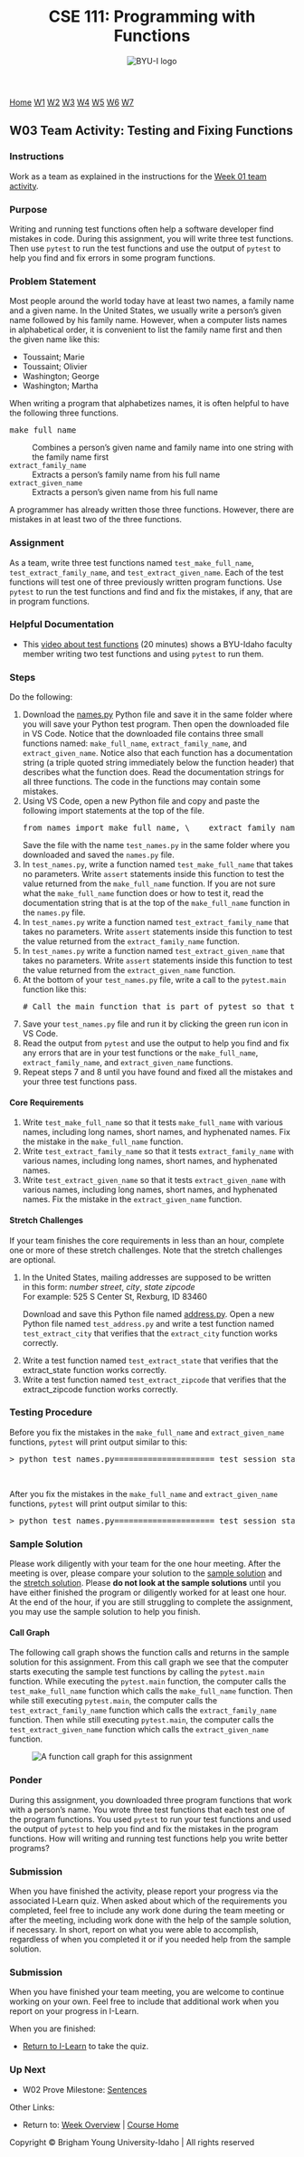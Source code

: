 <!DOCTYPE html><!-- saved from url=(0069)https://byui-cse.github.io/cse111-ww-course/week03/team-activity.html --><html lang="en-us"><head><meta http-equiv="Content-Type" content="text/html; charset=UTF-8">    <meta name="viewport" content="width=device-width, initial-scale=1">  <title>CSE 111 | Team Activity</title>  <link rel="preconnect" href="https://fonts.googleapis.com/">  <link rel="preconnect" href="https://fonts.gstatic.com/" crossorigin="">  <link href="./CSE 111 _ Team Activity_files/css2" rel="stylesheet">  <link rel="stylesheet" href="./CSE 111 _ Team Activity_files/course.css">  <link rel="stylesheet" href="./CSE 111 _ Team Activity_files/vs.min.css"><style type="text/css" id="operaUserStyle"></style><style type="text/css">:root [href^="//x4pollyxxpush.com/"], :root zeus-ad, :root topadblock, :root span[id^="ezoic-pub-ad-placeholder-"], :root guj-ad, :root gpt-ad, :root div[id^="zergnet-widget"], :root div[id^="vuukle-ad-"], :root div[id^="sticky_ad_"], :root div[id^="rc-widget-"], :root div[id^="optidigital-adslot"], :root div[id^="gpt_ad_"], :root div[id^="ezoic-pub-ad-"], :root div[id^="div-gpt-"], :root div[id^="dfp-ad-"], :root div[id^="advads_ad_"], :root div[id^="adspot-"], :root div[id^="ads300_250-widget-"], :root div[id^="ads300_100-widget-"], :root div[id^="ads250_250-widget-"], :root div[id^="adrotate_widgets-"], :root div[id^="_vdo_ads_player_ai_"], :root div[id*="ScriptRoot"], :root div[id*="MarketGid"], :root div[data-native_ad], :root div[data-mini-ad-unit], :root div[data-insertion], :root div[data-id-advertdfpconf], :root div[data-google-query-id], :root hl-adsense, :root div[data-contentexchange-widget], :root div[data-content="Advertisement"], :root div[data-alias="300x250 Ad 2"], :root div[data-alias="300x250 Ad 1"], :root div[data-adzone], :root div[data-adunit-path], :root div[data-ad-wrapper], :root div[data-ad-placeholder], :root div[class^="native-ad-"], :root div[data-dfp-id], :root div[class^="kiwi-ad-wrapper"], :root div[class^="Adstyled__AdWrapper-"], :root div[aria-label="Ads"], :root display-ads, :root display-ad-component, :root bottomadblock, :root atf-ad-slot, :root aside[id^="adrotate_widgets-"], :root article.ad, :root ark-top-ad, :root app-advertisement, :root app-ad, :root amp-fx-flying-carpet, :root amp-embed[type="taboola"], :root amp-connatix-player, :root amp-ad-custom, :root amp-ad, :root a[style="width:100%;height:100%;z-index:10000000000000000;position:absolute;top:0;left:0;"], :root a[onmousedown^="this.href='https://paid.outbrain.com/network/redir?"][target="_blank"] + .ob_source, :root a[onmousedown^="this.href='http://paid.outbrain.com/network/redir?"][target="_blank"] + .ob_source, :root a[href^="https://yogacomplyfuel.com/"], :root a[href^="https://www.sugarinstant.com/?partner_id="], :root a[href^="https://www.purevpn.com/"][href*="&utm_source=aff-"], :root a[href^="https://www.privateinternetaccess.com/"] > img, :root a[href^="https://www.onlineusershielder.com/"], :root a[href^="https://www.nutaku.net/signup/landing/"], :root a[href^="https://www.nudeidols.com/cams/"], :root a[href^="https://www.mypornstarcams.com/landing/click/"], :root a[href^="https://www.kingsoffetish.com/tour?partner_id="], :root a[href^="https://www.infowarsstore.com/"] > img, :root a[href^="https://www.highcpmrevenuenetwork.com/"], :root a[href^="https://www.googleadservices.com/pagead/aclk?"], :root a[href^="https://www.goldenfrog.com/vyprvpn?offer_id="][href*="&aff_id="], :root a[href^="https://www.get-express-vpn.com/offer/"], :root a[href^="https://www.financeads.net/tc.php?"], :root a[href^="https://www.brazzersnetwork.com/landing/"], :root div[class^="Display_displayAd"], :root a[href^="https://www.sheetmusicplus.com/?aff_id="], :root a[href^="https://www.bang.com/?aff="], :root a[href^="https://www.adxsrve.com/"], :root a[href^="https://www.5mno3.com/"], :root a[href^="https://wirewar.website/"], :root a[href^="https://visit-website.com/"], :root a[href^="https://twinrdsyn.com/"], :root a[href^="https://twinrdsrv.com/"], :root a[href^="https://tsartech.g2afse.com/"], :root [href^="https://www.mypatriotsupply.com/"] > img, :root a[href^="https://trk.softonixs.xyz/"], :root a[href^="https://trk.nfl-online-streams.club/"], :root a[href^="https://tracking.avapartner.com/"], :root a[href^="https://track.wg-aff.com"], :root a[href^="https://track.afcpatrk.com/"], :root a[href^="https://torguard.net/aff.php"] > img, :root div[data-adname], :root a[href^="https://thechleads.pro/"], :root .OUTBRAIN[data-widget-id^="FMS_REELD_"], :root [data-role="tile-ads-module"], :root a[href^="https://adsrv4k.com/"], :root a[href^="https://go.xlviirdr.com"], :root a[href^="https://thaudray.com/"], :root a[href^="https://taghaugh.com/"], :root a[href^="https://click.candyoffers.com/"], :root [href^="https://zstacklife.com/"] img, :root a[href^="https://t.aslnk.link/"], :root a[href^="https://t.adating.link/"], :root a[href^="https://go.trackitalltheway.com/"], :root [href^="https://track.fiverr.com/visit/"] > img, :root a[href^="https://syndication.exoclick.com/"], :root a[href^="https://syndication.dynsrvtbg.com/"], :root a[href^="https://streamate.com/landing/click/"], :root a[href^="https://ad.doubleclick.net/"], :root a[href^="https://static.fleshlight.com/images/banners/"], :root a[href^="https://sTaRtGAMing.net/tienda/"], :root citrus-ad-wrapper, :root a[onmousedown^="this.href='https://paid.outbrain.com/network/redir?"][target="_blank"], :root a[href^="https://sTaRTgamInG.net/tienda/"], :root [data-adblockkey], :root a[href^="https://sTARtgamIng.net/tienda/"], :root a[href^="https://aweptjmp.com/"], :root a[href^="https://s.zlinkc.com/"], :root a[href^="https://www.mrskin.com/account/"], :root a[href^="https://s.optzsrv.com/"], :root a[data-obtrack^="http://paid.outbrain.com/network/redir?"], :root a[href^="https://reinstandpointdumbest.com/"], :root a[href^="https://go.strpjmp.com/"], :root a[href^="https://refpa4903566.top/"], :root a[href^="https://pubads.g.doubleclick.net/"], :root a[href^="https://prf.hn/click/"][href*="/camref:"] > img, :root a[href^="https://serve.awmdelivery.com/"], :root a[href^="https://prf.hn/click/"][href*="/adref:"] > img, :root a[href^="https://pb-track.com/"], :root a[href^="https://paid.outbrain.com/network/redir?"], :root ps-connatix-module, :root div[id^="ad_position_"], :root a[href^="https://ovb.im/"], :root div[id^="ad-div-"], :root a[href^="https://newbinotracs.com/"], :root a[href^="https://natour.naughtyamerica.com/track/"], :root [href^="https://stvkr.com/"], :root a[href^="https://mediaserver.entainpartners.com/renderBanner.do?"], :root a[href^="https://loboclick.com"], :root .nya-slot[style], :root a[href^="https://a.bestcontentweb.top/"], :root a[href^="https://lobimax.com/"], :root a[href^="https://lead1.pl/"], :root a[href^="https://refpa.top/"], :root a[href^="https://landing.brazzersnetwork.com/"], :root a[href^="https://safesurfingtoday.com/"][href*="?skip="], :root a[href^="https://ads.leovegas.com/redirect.aspx?"], :root a[href^="https://land.brazzersnetwork.com/landing/"], :root a[href^="https://track.adform.net/"], :root [data-css-class="dfp-inarticle"], :root .card-captioned.crd > .crd--cnt > .s2nPlayer, :root a[href^="https://go.tmrjmp.com"], :root a[href^="https://startgamIng.Net/tienda/"], :root a[href^="https://l.hyenadata.com/"], :root a[href^="https://juicyads.in/"], :root a[href^="https://mediaserver.gvcaffiliates.com/renderBanner.do?"], :root a[href^="https://join.dreamsexworld.com/"], :root a[href^="https://itubego.com/video-downloader/?affid="], :root a[href^="https://iqbroker.com/"][href*="?aff="], :root a[href^="https://incisivetrk.cvtr.io/click?"], :root [href^="https://www.herbanomic.com/"] > img, :root a[href^="https://maymooth-stopic.com/"], :root div[data-ad-targeting], :root a[href^="https://hotplaystime.life/"], :root a[href^="https://hot-growngames.life/"], :root [data-revive-zoneid], :root a[href^="https://googleads.g.doubleclick.net/pcs/click"], :root a[href^="https://clk.wrenchsound.store/"], :root a[href^="https://go.zybrdr.com"], :root [href^="http://join.michelle-austin.com/"], :root [class^="tile-picker__CitrusBannerContainer-sc-"], :root a[href^="https://go.xxxiijmp.com"], :root a[href^="https://go.xtbaffiliates.com/"], :root a[href^="https://ismlks.com/"], :root a[href^="//a.bestcontentfare.top/"], :root [href^="https://www.mypillow.com/"] > img, :root a[href^="https://azpresearch.club/"], :root a[href^="https://go.xlirdr.com"], :root a[href^="https://go.skinstrip.net"][href*="?campaignId="], :root a[href^="https://go.markets.com/visit/?bta="], :root a[href^="https://billing.purevpn.com/aff.php"] > img, :root a[href^="https://go.hpyrdr.com/"], :root a[href^="https://go.goaserv.com/"], :root a[href^="https://go.dmzjmp.com"], :root a[href^="https://go.admjmp.com/"], :root [href^="https://kingered-banctours.com/"], :root a[href^="https://get.surfshark.net/aff_c?"][href*="&aff_id="] > img, :root a-ad, :root a[href^="https://affiliate.rusvpn.com/click.php?"], :root a[href^="https://geniusdexchange.com/"], :root a[href^="https://frameworkdeserve.com/"], :root a[href^="https://flirtandsweets.life/"], :root a[href^="https://www.mrskin.com/tour"], :root a[href^="https://financeads.net/tc.php?"], :root div[data-native-ad], :root a[href^="https://engine.trackingdesks.com/"], :root a[data-redirect^="https://paid.outbrain.com/network/redir?"], :root [href^="https://www.reimageplus.com/"], :root a[href^="https://engine.phn.doublepimp.com/"], :root a[href^="https://engine.blueistheneworanges.com/"], :root a[href^="https://dl-protect.net/"], :root [href="//jjgirls.com/sex/ChaturbateCams"], :root a[href^="https://datingoffers30.info/"], :root a[href^="https://clixtrac.com/"], :root a[href^="https://click.linksynergy.com/fs-bin/"] > img, :root ad-shield-ads, :root a[href^="https://sTartGAMinG.net/tienda/"], :root AD-TRIPLE-BOX, :root a[href^="https://click.hoolig.app/"], :root a[href^="https://track.totalav.com/"], :root img[src^="https://images.purevpnaffiliates.com"], :root a[href^="https://porntubemate.com/"], :root a[href^="http://www.gfrevenge.com/landing/"], :root a[href^="https://clickadilla.com/"], :root a[href^="https://click.dtiserv2.com/"], :root a[href^="https://go.xlvirdr.com"], :root a[href^="http://www.iyalc.com/"], :root a[href^="https://claring-loccelkin.com/"], :root [class^="s2nPlayer"], :root a[href^="https://chaturbate.jjgirls.com/?track="], :root a[href^="https://chaturbate.com/in/?track="], :root a[href^="https://chaturbate.com/in/?tour="], :root a[href^="https://cams.imagetwist.com/in/?track="], :root a[href^="https://go.gldrdr.com/"], :root a[href^="https://buqkrzbrucz.com/"], :root a[href^="https://affcpatrk.com/"], :root a[href^="https://bongacams2.com/track?"], :root a[href^="https://www.sheetmusicplus.com/"][href*="?aff_id="], :root a[href^="https://bngpt.com/"], :root a[href^="https://bluedelivery.pro/"], :root a[href^="https://black77854.com/"], :root a[href^="https://bc.game/"], :root a[href^="https://ndt5.net/"], :root a[href^="https://batheunits.com/"], :root a[target="_blank"][onmousedown="this.href^='http://paid.outbrain.com/network/redir?"], :root a[href^="https://banners.livepartners.com/"], :root a[href^="//whulsaux.com/"], :root a[href^="https://m.do.co/c/"] > img, :root [href="https://masstortfinancing.com"] img, :root a[href^="https://bongacams10.com/track?"], :root a[href^="https://albionsoftwares.com/"], :root a[href^="https://t.hrtye.com/"], :root a[href^="https://go.etoro.com/"] > img, :root a[href^="https://convertmb.com/"], :root a[href^="https://join.sexworld3d.com/track/"], :root a[href^="https://intenseaffiliates.com/redirect/"], :root a[href^="https://ads.ad4game.com/"], :root [id^="google_ads_iframe"], :root a[href^="https://syndication.optimizesrv.com/"], :root a[href^="https://affpa.top/"], :root a[href^="https://adnetwrk.com/"], :root a[href^="https://adjoincomprise.com/"], :root [href^="http://misslinkvocation.com/"], :root a[href^="https://adclick.g.doubleclick.net/"], :root a[href^="https://www.bet365.com/"][href*="affiliate="], :root [href^="https://r.kraken.com/"], :root a[href^="https://mmwebhandler.aff-online.com/"], :root a[href^="https://go.nordvpn.net/aff"] > img, :root [href^="http://clicks.totemcash.com/"], :root a[href^="https://misspkl.com/"], :root a[href^="https://ad.zanox.com/ppc/"] > img, :root a[href^="https://ad.kubiccomps.icu/"], :root a[href^="https://a2.adform.net/"], :root a[href^="https://iactrivago.ampxdirect.com/"], :root a[href^="https://a.medfoodhome.com/"], :root a[href^="https://adultfriendfinder.com/go/"], :root a[href^="https://a.bestcontentoperation.top/"], :root a[href^="http://static.fleshlight.com/images/banners/"], :root a[href^="https://a.adtng.com/"], :root [data-m-ad-id], :root a[href^="https://sTartgAminG.net/tienda/"], :root a[href^="https://a-ads.com/"], :root a[href^="https://join.virtualtaboo.com/track/"], :root a[href^="https://StarTGAminG.net/tienda/"], :root a[href^="https://STaRTgamINg.net/tienda/"], :root a[href^="https://cpmspace.com/"], :root [href^="https://freecourseweb.com/"] > .sitefriend, :root a[href^="https://prf.hn/click/"][href*="/creativeref:"] > img, :root a[href^="http://www.adultempire.com/unlimited/promo?"][href*="&partner_id="], :root a[href^="https://1betandgonow.com/"], :root [href="https://ourgoldguy.com/contact/"] img, :root a[href^="https://brightadnetwork.com/"], :root [href^="https://www.avantlink.com/click.php"] img, :root a[href^="http://www.onwebcam.com/random?t_link="], :root a[href^="http://www.mrskin.com/tour"], :root a[href^="https://agacelebir.com/"], :root a[href^="https://spygasm.com/track?"], :root a[href^="http://d2.zedo.com/"], :root a[href^="http://www.friendlyduck.com/AF_"], :root a[href^="http://trk.globwo.online/"], :root a[href^="http://traffic.tc-clicks.com/"], :root a[href^="http://tour.mrskin.com/"], :root a[href^="https://funkydaters.com/"], :root [id^="ad_sky"], :root a[href^="http://https://www.get-express-vpn.com/offer/"], :root div[id^="google_dfp_"], :root a[href^="http://googleads.g.doubleclick.net/pcs/click"], :root [href^="http://go.cm-trk2.com/"], :root a[href^="http://click.payserve.com/"], :root a[href^="https://porngames.adult/?SID="], :root a[href^="https://landing1.brazzersnetwork.com"], :root #slashboxes > .deals-rail, :root [href^="http://globsads.com/"], :root [href^="https://www.brighteonstore.com/products/"] img, :root a[href^="http://bc.vc/?r="], :root a[href^="https://mityneedn.com/"], :root [href^="http://homemoviestube.com/"], :root a[href^="http://ad.doubleclick.net/"], :root a[href^="//zunsoach.com/"], :root a[href^="//pubads.g.doubleclick.net/"], :root a[href^="https://femglobal.app/"], :root a[href^="//go.eabids.com/"], :root a[data-url^="http://paid.outbrain.com/network/redir?"] + .author, :root [href^="https://join.playboyplus.com/track/"], :root a[href^="//ardslediana.com/"], :root [data-d-ad-id], :root a[href*=".engine.adglare.net/"], :root [href^="https://awbbjmp.com/"], :root a[href^="https://tracker.loropartners.com/"], :root #kt_player > a[target="_blank"], :root a[href*=".cfm?fp="][href*="&maxads="], :root [data-ad-width], :root a[href^="http://bodelen.com/"], :root a[data-oburl^="https://paid.outbrain.com/network/redir?"], :root [href^="https://cpa.10kfreesilver.com/"], :root a[href^="https://a.bestcontentfood.top/"], :root a[href^="http://wct.link/"], :root [href^="https://goldforyourfuture.com/clk.trk"] img, :root [onclick^="location.href='http://www.reimageplus.com"], :root [id^="section-ad-banner"], :root a[href^="https://go.julrdr.com/"], :root .trc_rbox_div .syndicatedItemUB, :root [href^="https://zone.gotrackier.com/"], :root [href^="https://detachedbates.com/"], :root [href^="https://www.targetingpartner.com/"], :root a[href^="https://fourwhenstatistics.com/"], :root [href^="https://www.restoro.com/"], :root a[href^="https://yourperfectdating.life/"], :root a[href^="https://join.virtuallust3d.com/"], :root .section-subheader > .section-hotel-prices-header, :root [href^="https://go.affiliatexe.com/"], :root [href^="https://www.hostg.xyz/"] > img, :root [href^="https://ilovemyfreedoms.com/landing-"], :root a[href^="https://staRTgaming.net/tienda/"], :root a[href^="https://STaRtgAmInG.net/tienda/"], :root a[href^="http://adultfriendfinder.com/go/"], :root a[href^="https://fastestvpn.com/lifetime-special-deal?a_aid="], :root a[href^="https://tour.mrskin.com/"], :root div[id^="ad-position-"], :root a[href^="http://affiliate.glbtracker.com/"], :root a[href^="https://leg.xyz/?track="], :root div[id^="crt-"][style], :root a[href^="http://adultgames.xxx/"], :root [href^="https://shiftnetwork.infusionsoft.com/go/"] > img, :root a[onmousedown^="this.href='http://paid.outbrain.com/network/redir?"][target="_blank"], :root [href^="https://secure.bmtmicro.com/servlets/"], :root a[href^="https://losingoldfry.com/"], :root .scroll-fixable.rail-right > .deals-rail, :root [href^="https://routewebtk.com/"], :root a[href^="https://oackoubs.com/"], :root a[href^="https://ak.psaltauw.net/"], :root a[href^="https://go.cmtaffiliates.com/"], :root [data-name="adaptiveConstructorAd"], :root [href^="https://optimizedelite.com/"] > img, :root a[href^="https://awptjmp.com/"], :root a[href^="https://go.goasrv.com/"], :root [href^="http://mypillow.com/"] > img, :root a[href^="http://bongacams.com/track?"], :root a[href^="https://fleshlight.sjv.io/"], :root [data-ad-manager-id], :root a[href^="https://promo-bc.com/"], :root a[href^="https://clicks.pipaffiliates.com/"], :root [href^="https://noqreport.com/"] > img, :root a[href^="https://www.highperformancecpmgate.com/"], :root a[href^="https://t.grtyi.com/"], :root [href^="https://mylead.global/stl/"] > img, :root [href^="https://mypatriotsupply.com/"] > img, :root [data-freestar-ad], :root a[href^="https://fc.lc/ref/"], :root .vid-present > .van_vid_carousel__padding, :root span[data-ez-ph-id], :root [href^="https://track.aftrk1.com/"], :root div[id^="adngin-"], :root [data-rc-widget], :root a[href^="https://go.xxxijmp.com"], :root [href^="https://istlnkcl.com/"], :root [href^="https://go.xlrdr.com"], :root [href^="https://go.4rabettraff.com/"], :root a[href^="https://tm-offers.gamingadult.com/"], :root [href^="https://charmingdatings.life/"], :root [href^="https://glersakr.com/"], :root ins.adsbygoogle, :root a[href^="https://1startfiledownload1.com/"], :root .trc_rbox_border_elm .syndicatedItem, :root div[id^="pa_sticky_ad_box_middle_"], :root a[href^="http://www.onclickmega.com/jump/next.php?"], :root a[href^="https://italarizege.xyz/"], :root a[href^="https://wittered-mainging.com/"], :root [href^="https://engine.gettopple.com/"], :root [data-id^="div-gpt-ad"], :root a[href^="https://k2s.cc/pr/"], :root [href^="https://affect3dnetwork.com/track/"], :root a[href^="https://camfapr.com/landing/click/"], :root [href="//sexcams.plus/"], :root a[href^="https://go.currency.com/"], :root .resultsList > div > div > div.G-5c[role="tab"][tabindex="0"], :root [href^="http://www.mypillow.com/"] > img, :root div[id^="div-ads-"], :root [href^="https://rapidgator.net/article/premium/ref/"], :root [href^="https://join3.bannedsextapes.com"], :root div[data-spotim-slot], :root [href^="https://antiagingbed.com/discount/"] > img, :root a[href^="https://go.247traffic.com/"], :root [href^="https://join.girlsoutwest.com/"], :root [href^="http://trafficare.net/"], :root a[href^="https://tc.tradetracker.net/"] > img, :root a[href^="https://adserver.adreactor.com/"], :root [href^="http://join.shemalesfromhell.com/"], :root [id^="ad_slider"], :root #searchResultsList > div > div[onclick$="'inline.ad'});"], :root [data-adbridg-ad-class], :root a[href^="http://www.adultdvdempire.com/?partner_id="][href*="&utm_"], :root [href^="http://join.shemale.xxx/"], :root a[href^="https://ads.betfair.com/redirect.aspx?"], :root [href^="http://www.fleshlightgirls.com/"], :root [href^="http://join.trannies-fuck.com/"], :root .trc_rbox .syndicatedItem, :root a[href^="http://cam4com.go2cloud.org/aff_c?"], :root a[href^="https://thefacux.com/"], :root a[href^="https://ads.planetwin365affiliate.com/redirect.aspx?"], :root [href^="http://join.rodneymoore.com/"], :root [href^="https://shrugartisticelder.com"], :root a[href^="https://staRTgamIng.net/tienda/"], :root div[id^="lazyad-"], :root a[href^="http://com-1.pro/"], :root [name^="google_ads_iframe"], :root [href="https://www.masstortfinancing.com/"] > img, :root .ob_container .item-container-obpd, :root [id^="div-gpt-ad"], :root a[href^="https://www.geekbuying.com/dynamic-ads/"], :root a[href^="https://lnkxt.bannerator.com/"], :root [href="https://jdrucker.com/gold"] > img, :root [href^="https://v.investologic.co.uk/"], :root [href^="https://cipledecline.buzz/"], :root a[href^="https://go.xxxjmp.com"], :root #leader-companion > a[href], :root [data-desktop-ad-id], :root [href^="https://wct.link/"], :root div[recirculation-ad-container], :root [href^="https://traffserve.com/"], :root [data-type="ad-vertical"], :root a[href^="https://u.expresstech.io/"], :root [href^="https://mypillow.com/"] > img, :root [href^="https://ad.admitad.com/"], :root [data-testid="ad_testID"], :root a[href^="https://track.ultravpn.com/"], :root [href^="https://goldcometals.com/clk.trk"], :root a[href^="https://go.hpyjmp.com"], :root [href^="https://mystore.com/"] > img, :root [data-mobile-ad-id], :root a[href^="http://tc.tradetracker.net/"] > img, :root a[href^="http://affiliates.thrixxx.com/"], :root div[id^="yandex_ad"], :root a[href^="https://pb-imc.com/"], :root a[href^="https://www.adultempire.com/"][href*="?partner_id="], :root [data-template-type="nativead"], :root [data-ad-name], :root [data-ez-name], :root a[data-widget-outbrain-redirect^="http://paid.outbrain.com/network/redir?"], :root [data-dynamic-ads], :root a[href^="http://go.xtbaffiliates.com/"], :root a[href^="https://consali.com/"], :root .grid > .container > #aside-promotion, :root DFP-AD, :root .trc_related_container div[data-item-syndicated="true"], :root a[href^="https://www.liquidfire.mobi/"], :root [href^="https://click2cvs.com/"], :root [href^="//mage98rquewz.com/"], :root a[href^="https://webroutetrk.com/"], :root a[href^="https://mercurybest.com/"], :root a[href^="https://startgAming.net/tienda/"], :root [href^="https://safer-redirection.com"], :root [onclick*="content.ad/"], :root AMP-AD, :root a[href^="https://sTartGAMiNG.net/tienda/"], :root [data-ad-cls], :root [id^="ad-wrap-"], :root div[id^="taboola-stream-"], :root [href^="https://go.astutelinks.com/"], :root [class^="amp-ad-"], :root [href^="https://affiliate.fastcomet.com/"] > img, :root [class^="adDisplay-module"], :root AD-SLOT, :root .ob_dual_right > .ob_ads_header ~ .odb_div, :root [href^="http://join.shemalepornstar.com/"], :root a[href^="https://go.xlviiirdr.com"], :root .trc_rbox_div .syndicatedItem, :root div[data-adunit], :root app-large-ad, :root [href^="https://turtlebids.irauctions.com/"] img, :root a[href^="https://www.adskeeper.com"], :root [href^="https://totlnkcl.com/"], :root [data-ad-module], :root .plistaList > .itemLinkPET, :root [href^="https://gmxvmvptfm.com/"], :root [href^="https://trackfin.asia/"], :root .plistaList > .plista_widget_underArticle_item[data-type="pet"], :root a[href*="//lkstrck2.com/"], :root a[href^="https://bs.serving-sys.com"], :root [href^="http://residenceseeingstanding.com/"], :root a[href^="https://traffdaq.com/"], :root [class^="div-gpt-ad"], :root a[href^="http://partners.etoro.com/"], :root [data-advadstrackid], :root a[href^="https://refpazkjixes.top/"], :root #mgb-container > #mgb, :root [href^="https://www.cloudways.com/en/?id"], :root a[href^="https://trk.sportsflix4k.club/"], :root a[href^="https://tweakostensibleinstaller.com/"], :root a[href^="https://go.xlivrdr.com"], :root a[href^="https://cam4com.go2cloud.org/"], :root a[href^="http://li.blogtrottr.com/click?"] { display: none !important; }</style></head><body>  <header>    <div class="page">      <h1>CSE 111<span id="coursetitle">: Programming with Functions</span></h1>      <img src="./CSE 111 _ Team Activity_files/byui-logo.svg" alt="BYU-I logo" class="logo">    </div>  </header>  <main class="page">    <nav id="autogen-top-nav">      <!-- This nav is auto-generated -->      <span><a href="https://byui-cse.github.io/cse111-ww-course/index.html">Home</a></span>      <span><a href="https://byui-cse.github.io/cse111-ww-course/week01/index.html">W1</a></span>      <span><a href="https://byui-cse.github.io/cse111-ww-course/week02/index.html">W2</a></span>      <span class="active"><a href="https://byui-cse.github.io/cse111-ww-course/week03/index.html">W3</a></span>      <span><a href="https://byui-cse.github.io/cse111-ww-course/week04/index.html">W4</a></span>      <span><a href="https://byui-cse.github.io/cse111-ww-course/week05/index.html">W5</a></span>      <span><a href="https://byui-cse.github.io/cse111-ww-course/week06/index.html">W6</a></span>      <span><a href="https://byui-cse.github.io/cse111-ww-course/week07/index.html">W7</a></span>      <!-- end auto-generated -->    </nav><h2>W03 Team Activity: Testing and Fixing Functions</h2><h3 id="instrucs">Instructions</h3><p>Work as a team as explained in the instructions for the  <a href="https://byui-cse.github.io/cse111-ww-course/week01/team-activity.html">Week 01 team    activity</a>.</p><h3 id="purpose">Purpose</h3><p>Writing and running test functions often help a software  developer find mistakes in code. During this assignment, you will  write three test functions. Then use <code>pytest</code> to run the  test functions and use the output of <code>pytest</code> to help you  find and fix errors in some program functions.</p><h3 id="problem">Problem Statement</h3><p>Most people around the world today have at least two names, a  family name and a given name. In the United States, we usually write  a person’s given name followed by his family name. However, when a  computer lists names in alphabetical order, it is convenient to list  the family name first and then the given name like this:</p><ul>  <li>    <div>Toussaint; Marie</div>  </li>  <li>    <div>Toussaint; Olivier</div>  </li>  <li>    <div>Washington; George</div>  </li>  <li>    <div>Washington; Martha</div>  </li></ul><p>When writing a program that alphabetizes names, it is often  helpful to have the following three functions.</p><dl class="function">  <dt>    <pre class="python">make_full_name</pre>  </dt>  <dd>Combines a person’s given name and family name into one    string with the family name first</dd>  <dt><code>extract_family_name</code></dt>  <dd>Extracts a person’s family name from his full name</dd>  <dt><code>extract_given_name</code></dt>  <dd>Extracts a person’s given name from his full name</dd></dl><p>A programmer has already written those three functions. However,  there are mistakes in at least two of the three functions.</p><h3 id="assign">Assignment</h3><p>As a team, write three test functions named  <code>test_make_full_name</code>,  <code>test_extract_family_name</code>, and  <code>test_extract_given_name</code>. Each of the test functions  will test one of three previously written program functions. Use  <code>pytest</code> to run the test functions and find and fix the  mistakes, if any, that are in program functions.</p><h3 id="helpful_docs">Helpful Documentation</h3><ul class="mixed long">  <li class="video">    <div>This      <a href="https://video.byui.edu/media/t/1_9ickss60">video about        test functions</a> <span class="duration">(20 minutes)</span>      shows a BYU-Idaho faculty member writing two test functions and      using <code>pytest</code> to run them.    </div>  </li></ul><h3 id="steps">Steps</h3><p>Do the following:</p><ol class="long">  <li>    <div>Download the <a download="" href="https://byui-cse.github.io/cse111-ww-course/week03/samples/names.py">names.py</a>      Python file and save it in the same folder where you will save      your Python test program. Then open the downloaded file in VS      Code. Notice that the downloaded file contains three small      functions named: <code>make_full_name</code>,      <code>extract_family_name</code>, and      <code>extract_given_name</code>. Notice also that each function      has a documentation string (a triple quoted string immediately      below the function header) that describes what the function      does. Read the documentation strings for all three functions.      The code in the functions may contain some mistakes.    </div>  </li>  <li>    <div>Using VS Code, open a new Python file and copy and      paste the following import statements at the top of the file.      <div class="example">        <pre class="python">from names import make_full_name, \    extract_family_name, extract_given_nameimport pytest</pre>      </div>      Save the file with the name <code>test_names.py</code> in the      same folder where you downloaded and saved the      <code>names.py</code> file.    </div>  </li>  <li>    <div>In <code>test_names.py</code>, write a function named      <code>test_make_full_name</code> that takes no parameters. Write      <code>assert</code> statements inside this function to test the      value returned from the <code>make_full_name</code> function. If      you are not sure what the <code>make_full_name</code> function      does or how to test it, read the documentation string that is at      the top of the <code>make_full_name</code> function in the      <code>names.py</code> file.    </div>  </li>  <li>    <div>In <code>test_names.py</code> write a function named      <code>test_extract_family_name</code> that takes no parameters.      Write <code>assert</code> statements inside this function to      test the value returned from the      <code>extract_family_name</code> function.    </div>  </li>  <li>    <div>In <code>test_names.py</code> write a function named      <code>test_extract_given_name</code> that takes no parameters.      Write <code>assert</code> statements inside this function to      test the value returned from the <code>extract_given_name</code>      function.    </div>  </li>  <li>    <div>At the bottom of your <code>test_names.py</code> file,      write a call to the <code>pytest.main</code> function like this:      <div class="example">        <pre class="python"># Call the main function that is part of pytest so that the# computer will execute the test functions in this file.pytest.main(["-v", "--tb=line", "-rN", __file__])</pre>      </div>    </div>  </li>  <li>    <div>Save your <code>test_names.py</code> file and run it by      clicking the green run icon in VS Code.</div>  </li>  <li>    <div>Read the output from <code>pytest</code> and use the      output to help you find and fix any errors that are in your test      functions or the <code>make_full_name</code>,      <code>extract_family_name</code>, and      <code>extract_given_name</code> functions.    </div>  </li>  <li>    <div>Repeat steps&nbsp;7 and&nbsp;8 until you have found and      fixed all the mistakes and your three test functions      pass.</div>  </li></ol><h4 id="required">Core Requirements</h4><ol class="long">  <li>    <div>Write <code>test_make_full_name</code> so that it tests      <code>make_full_name</code> with various names, including long      names, short names, and hyphenated names. Fix the mistake in the      <code>make_full_name</code> function.    </div>  </li>  <li>    <div>Write <code>test_extract_family_name</code> so that it      tests <code>extract_family_name</code> with various names,      including long names, short names, and hyphenated      names.</div>  </li>  <li>    <div>Write <code>test_extract_given_name</code> so that it      tests <code>extract_given_name</code> with various names,      including long names, short names, and hyphenated names. Fix the      mistake in the <code>extract_given_name</code>      function.</div>  </li></ol><h4 id="stretch">Stretch Challenges</h4><p>If your team finishes the core requirements in less than an hour,  complete one or more of these stretch challenges. Note that the  stretch challenges are optional.</p><ol class="long">  <li>    <div>      <p>In the United States, mailing addresses are supposed        to be written        <br>in this form:        <span class="nowrap"><var>number</var> <var>street</var>, <var>city</var>, <var>state</var> <var>zipcode</var></span>        <br>For example:        <span class="nowrap">525 S Center St, Rexburg, ID 83460</span>      </p>      <p>Download and save this Python file named        <a download="" href="https://byui-cse.github.io/cse111-ww-course/week03/samples/address.py">address.py</a>. Open a new Python        file named <code>test_address.py</code> and write a test        function named <code>test_extract_city</code> that verifies that        the <code>extract_city</code> function works correctly.      </p>    </div>  </li>  <li>    <div>Write a test function named      <code>test_extract_state</code> that verifies that the      extract_state function works correctly.    </div>  </li>  <li>    <div>Write a test function named      <code>test_extract_zipcode</code> that verifies that the      extract_zipcode function works correctly.    </div>  </li></ol><h3 id="testing">Testing Procedure</h3><p>Before you fix the mistakes in the <code>make_full_name</code>  and <code>extract_given_name</code> functions, <code>pytest</code>  will print output similar to this:</p><pre class="console">&gt; python test_names.py===================== test session starts ======================platform win32--Python 3.8.6, pytest-6.1.2, py-1.9.0, pluggy-0.1rootdir: C:\Users\cse111\lesson05collected 3 itemstest_names.py::test_make_full_name <span class="fail">FAILED                 [ 33%]</span>test_names.py::test_extract_family_name <span class="pass">PASSED            [ 66%]</span>test_names.py::test_extract_given_name <span class="fail">FAILED             [100%]</span>========================== FAILURES ============================C:\Users\cse111\early-functions\docs\lesson05\teach_solution.py:AssertionError: assert 'Smith-Jones;Ava' == 'Smith-Jones; Ava'C:\Users\cse111\early-functions\docs\lesson05\names.py:31:ValueError: substring not found<span class="fail">================= 2 failed</span>, <span class="pass">1 passed</span> <span class="fail">in 0.14s ==================</span></pre><br><p>After you fix the mistakes in the <code>make_full_name</code> and  <code>extract_given_name</code> functions, <code>pytest</code> will  print output similar to this:</p><pre class="console">&gt; python test_names.py===================== test session starts ======================platform win32--Python 3.8.6, pytest-6.1.2, py-1.9.0, pluggy-0.1rootdir: C:\Users\cse111\lesson05collected 3 itemstest_names.py::test_make_full_name <span class="pass">PASSED                 [ 33%]</span>test_names.py::test_extract_family_name <span class="pass">PASSED            [ 66%]</span>test_names.py::test_extract_given_name <span class="pass">PASSED             [100%]</span><span class="pass">====================== 3 passed in 0.12s =======================</span></pre><h3>Sample Solution</h3><p>Please work diligently with your team for the one hour meeting.  After the meeting is over, please compare your solution to the  <a class="solution" href="https://byui-cse.github.io/cse111-ww-course/week03/samples/team-solution.py">sample solution</a>  and the  <a class="solution" href="https://byui-cse.github.io/cse111-ww-course/week03/samples/team-stretch.py">stretch solution</a>.  Please <strong>do not look at the sample solutions</strong> until  you have either finished the program or diligently worked for at  least one hour. At the end of the hour, if you are still struggling  to complete the assignment, you may use the sample solution to help  you finish.</p><h4>Call Graph</h4><p>The following call graph shows the function calls and returns in  the sample solution for this assignment. From this call graph we see  that the computer starts executing the sample test functions by  calling the <code>pytest.main</code> function. While executing the  <code>pytest.main</code> function, the computer calls the  <code>test_make_full_name</code> function which calls the  <code>make_full_name</code> function. Then while still executing  <code>pytest.main</code>, the computer calls the  <code>test_extract_family_name</code> function which calls the  <code>extract_family_name</code> function. Then while still  executing <code>pytest.main</code>, the computer calls the  <code>test_extract_given_name</code> function which calls the  <code>extract_given_name</code> function.</p><figure class="full callgraph" style="width:38em">  <img src="./CSE 111 _ Team Activity_files/call-graph-team.svg" alt="A function call graph for this assignment" title="A function call graph for this assignment"></figure><h3>Ponder</h3><p>During this assignment, you downloaded three program functions  that work with a person’s name. You wrote three test functions that  each test one of the program functions. You used <code>pytest</code>  to run your test functions and used the output of  <code>pytest</code> to help you find and fix the mistakes in the  program functions. How will writing and running test functions help  you write better programs?</p><h3>Submission</h3><p>When you have finished the activity, please report your progress  via the associated I‑Learn quiz. When asked about which of the  requirements you completed, feel free to include any work done  during the team meeting or after the meeting, including work done  with the help of the sample solution, if necessary. In short, report  on what you were able to accomplish, regardless of when you  completed it or if you needed help from the sample solution.</p>    <h3>Submission</h3>    <p>When you have finished your team meeting, you are welcome to continue working on your own. Feel free to include that additional work when you report on your progress in I-Learn.</p>    <p>When you are finished:</p>    <ul>      <li><a href="https://byui.instructure.com/calendar#view_name=agenda" target="_blank">Return to I-Learn</a> to take the quiz.</li>    </ul>    <h3>Up Next</h3>    <ul>      <li>W02 Prove Milestone: <a href="https://byui-cse.github.io/cse111-ww-course/week03/prove-milestone.html">Sentences</a></li>    </ul>    <p>Other Links:</p>    <ul>      <li>Return to: <a href="https://byui-cse.github.io/cse111-ww-course/week03/index.html">Week Overview</a> | <a href="https://byui-cse.github.io/cse111-ww-course/index.html">Course Home</a></li>    </ul>  </main>  <footer>    <p>Copyright © Brigham Young University-Idaho | All rights reserved</p>  </footer>  <script src="./CSE 111 _ Team Activity_files/highlight.min.js"></script>  <script>hljs.highlightAll();</script></body></html>